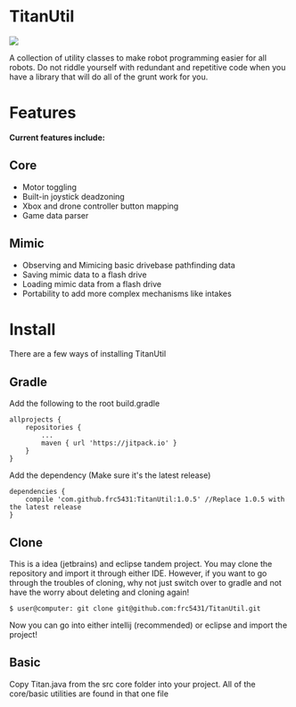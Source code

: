 # TitanUtil

[![](https://jitpack.io/v/frc5431/TitanUtil.svg)](https://jitpack.io/#frc5431/TitanUtil)

A collection of utility classes to make robot programming easier for all robots.
Do not riddle yourself with redundant and repetitive code when you have a library
that will do all of the grunt work for you.

# Features
**Current features include:**
## Core
* Motor toggling
* Built-in joystick deadzoning
* Xbox and drone controller button mapping
* Game data parser

## Mimic
* Observing and Mimicing basic drivebase pathfinding data
* Saving mimic data to a flash drive
* Loading mimic data from a flash drive
* Portability to add more complex mechanisms like intakes

# Install
There are a few ways of installing TitanUtil

## Gradle
Add the following to the root build.gradle
```
allprojects {
    repositories {
        ...
        maven { url 'https://jitpack.io' }
    }
}
```

Add the dependency (Make sure it's the latest release)
```
dependencies {
    compile 'com.github.frc5431:TitanUtil:1.0.5' //Replace 1.0.5 with the latest release
}
```


## Clone
This is a idea (jetbrains) and eclipse tandem project. You may clone the repository
and import it through either IDE. However, if you want to go through the troubles
of cloning, why not just switch over to gradle and not have the worry about deleting
and cloning again!

```
$ user@computer: git clone git@github.com:frc5431/TitanUtil.git
```

Now you can go into either intellij (recommended) or eclipse and import the project!

## Basic
Copy Titan.java from the src core folder into your project. All of
the core/basic utilities are found in that one file
